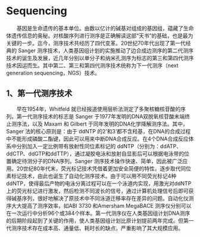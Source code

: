 # Sequencing
&emsp;&emsp;基因是生命遗传的基本单位。由数以亿计的碱基对组成的基因组，蕴藏了生命体遗传信息的奥秘。对核酸序列进行测序是正确解读这部“天书”的基础，也是最为关键的一步。迄今，测序技术共经历了四代变革。20世纪70年代出现了第一代经典的 Sanger 测序技术，人类基因组计划的实施推动了边合成边测序的第二代测序技术的诞生及发展，近几年分别以单分子和纳米孔测序为标志的第三和第四代测序技术因运而生。其中第二、第三和第四代测序技术统称为下一代测序（next generation sequencing，NGS）技术。
## 1、第一代测序技术
&emsp;&emsp;早在1954年，Whitfeld 就已经报道使用层析法测定了多聚核糖核苷酸的序列。第一代测序技术的标志是 Sanger 于1977年发明的DNA双脱氧核苷酸末端终止测序法，以及 Maxam 和 Gilbert 于同年发明的DNA化学降解测序法。其中，Sanger 法的核心原则是：由于 ddNTP 的2’和3’都不含羟基，在DNA的合成过程中不能形成磷酸二酯键，因此可以用来中断DNA合成反应。在4个DNA合成反应体系中分别加入一定比例带有放射性同位素标记的 ddNTP（分别为：ddATP、ddCTP、ddGTP和ddTTP），通过凝胶电泳和放射自显影后可以根据电泳带的位置确定待测分子的DNA序列。Sanger 测序技术操作快速、简单，因此被广泛应用。20世纪80年代末，荧光标记技术凭借着更加安全简便的特性，逐步取代同位素标记技术，由此也诞生了自动化测序技术。由于可以用不同荧光标记4种ddNTP，使得最后产物的电泳分离过程可以在一个泳道内实现，用激光对ddNTP上的荧光标记进行激发，然后检测不同波长的信号，通过计算机处理信号后即可获得碱基序列，很好地解决了原技术中不同泳道迁移率存在差异的问题。自动化仪测序大大提高了测序效率，如ABI 3730 和Amersham MegaBACE 测序仪分别可以在一次运行中分析96个或384个样本。第一代测序仪在人类基因组计划DNA测序的后期阶段起到了关键的作用，使人类基因组计划比原计划提前两年完成。但第一代测序技术存在成本高、通量低、耗时长的缺点，严重影响了其大规模应用。
